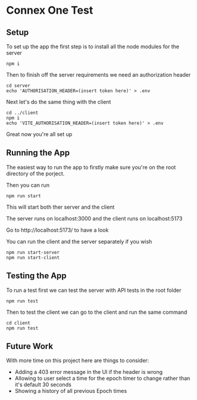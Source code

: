 # Connex One Test

## Setup

To set up the app the first step is to install all the node modules for the server

```npm i```

Then to finish off the server requirements we need an authorization header

```
cd server
echo 'AUTHORISATION_HEADER=(insert token here)' > .env
```

Next let's do the same thing with the client

```
cd ../client
npm i
echo 'VITE_AUTHORISATION_HEADER=(insert token here)' > .env
```

Great now you're all set up

## Running the App

The easiest way to run the app to firstly make sure you're on the root directory of the porject.

Then you can run

```npm run start```

This will start both ther server and the client

The server runs on localhost:3000 and the client runs on localhost:5173

Go to http://localhost:5173/ to have a look

You can run the client and the server separately if you wish

```
npm run start-server
npm run start-client
```

## Testing the App

To run a test first we can test the server with API tests in the root folder

```npm run test```

Then to test the client we can go to the client and run the same command

```
cd client
npm run test
```

## Future Work

With more time on this project here are things to consider:

- Adding a 403 error message in the UI if the header is wrong
- Allowing to user select a time for the epoch timer to change rather than it's default 30 seconds
- Showing a history of all previous Epoch times
